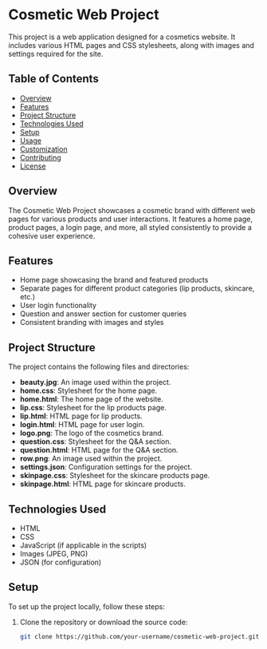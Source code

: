 # Cosmetic Web Project

This project is a web application designed for a cosmetics website. It includes various HTML pages and CSS stylesheets, along with images and settings required for the site.

## Table of Contents

- [Overview](#overview)
- [Features](#features)
- [Project Structure](#project-structure)
- [Technologies Used](#technologies-used)
- [Setup](#setup)
- [Usage](#usage)
- [Customization](#customization)
- [Contributing](#contributing)
- [License](#license)

## Overview

The Cosmetic Web Project showcases a cosmetic brand with different web pages for various products and user interactions. It features a home page, product pages, a login page, and more, all styled consistently to provide a cohesive user experience.

## Features

- Home page showcasing the brand and featured products
- Separate pages for different product categories (lip products, skincare, etc.)
- User login functionality
- Question and answer section for customer queries
- Consistent branding with images and styles

## Project Structure

The project contains the following files and directories:

- **beauty.jpg**: An image used within the project.
- **home.css**: Stylesheet for the home page.
- **home.html**: The home page of the website.
- **lip.css**: Stylesheet for the lip products page.
- **lip.html**: HTML page for lip products.
- **login.html**: HTML page for user login.
- **logo.png**: The logo of the cosmetics brand.
- **question.css**: Stylesheet for the Q&A section.
- **question.html**: HTML page for the Q&A section.
- **row.png**: An image used within the project.
- **settings.json**: Configuration settings for the project.
- **skinpage.css**: Stylesheet for the skincare products page.
- **skinpage.html**: HTML page for skincare products.

## Technologies Used

- HTML
- CSS
- JavaScript (if applicable in the scripts)
- Images (JPEG, PNG)
- JSON (for configuration)

## Setup

To set up the project locally, follow these steps:

1. Clone the repository or download the source code:
   ```bash
   git clone https://github.com/your-username/cosmetic-web-project.git

